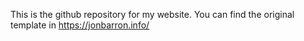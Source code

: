 This is the github repository for my website. You can find the original template in https://jonbarron.info/
